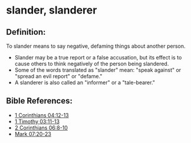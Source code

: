 # slander, slanderer #

## Definition: ##

To slander means to say negative, defaming things about another person.

* Slander may be a true report or a false accusation, but its effect is to cause others to think negatively of the person being slandered.
* Some of the words translated as "slander" mean: "speak against" or "spread an evil report" or "defame."
* A slanderer is also called an "informer" or a "tale-bearer."



## Bible References: ##

* [1 Corinthians 04:12-13](en/tn/1co/help/04/12)
* [1 Timothy 03:11-13](en/tn/1ti/help/03/11)
* [2 Corinthians 06:8-10](en/tn/2co/help/06/08)
* [Mark 07:20-23](en/tn/mrk/help/07/20)